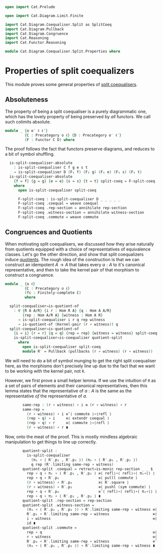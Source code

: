 ```agda
open import Cat.Prelude

open import Cat.Diagram.Limit.Finite

import Cat.Diagram.Coequaliser.Split as SplitCoeq
import Cat.Diagram.Pullback
import Cat.Diagram.Congruence
import Cat.Reasoning
import Cat.Functor.Reasoning

module Cat.Diagram.Coequaliser.Split.Properties where
```

# Properties of split coequalizers

This module proves some general properties of [split coequalisers].

[split coequalisers]: Cat.Diagram.Coequaliser.Split.html

## Absoluteness

The property of being a split coequaliser is a purely diagrammatic one, which has
the lovely property of being preserved by _all_ functors. We call such colimits
absolute.

```agda
module _ {o o′ ℓ ℓ′}
         {C : Precategory o ℓ} {D : Precategory o′ ℓ′}
         (F : Functor C D) where
```
<!--
```agda
  private
    module C = Cat.Reasoning C
    module D = Cat.Reasoning D
    open Cat.Functor.Reasoning F
    open SplitCoeq
    variable
      A B E : C.Ob 
      f g e s t : C.Hom A B
```
-->

The proof follows the fact that functors preserve diagrams, and reduces to a bit
of symbol shuffling.

```agda
  is-split-coequaliser-absolute
    : is-split-coequaliser C f g e s t
    → is-split-coequaliser D (F₁ f) (F₁ g) (F₁ e) (F₁ s) (F₁ t)
  is-split-coequaliser-absolute
    {f = f} {g = g} {e = e} {s = s} {t = t} split-coeq = F-split-coeq
    where
      open is-split-coequaliser split-coeq

      F-split-coeq : is-split-coequaliser D _ _ _ _ _
      F-split-coeq .coequal = weave coequal
      F-split-coeq .rep-section = annihilate rep-section
      F-split-coeq .witness-section = annihilate witness-section
      F-split-coeq .commute = weave commute
```

## Congruences and Quotients

When motivating split coequalisers, we discussed how they arise naturally from
quotients equipped with a choice of representatives of equivalence classes.
Let's go the other direction, and show that split coequalizers induce [quotients].
The rough idea of the construction is that we can construct an idempotent $A \to A$
that takes every $a : A$ to it's canonical representative, and then to take
the kernel pair of that morphism to construct a congruence.

[quotients]: Cat.Diagram.Congruence.html#quotient-objects
[kernel pair]: Cat.Diagram.Congruence.html#quotient-objects

```agda
module _ {o ℓ}
         {C : Precategory o ℓ}
         (fc : Finitely-complete C)
         where
```

<!--
```agda
  open Cat.Reasoning C
  open Cat.Diagram.Pullback C
  open Cat.Diagram.Congruence fc
  open SplitCoeq C
  open Finitely-complete fc
  open Cart
```
-->

```agda
  split-coequaliser→is-quotient-of 
    : ∀ {R A A/R} {i r : Hom R A} {q : Hom A A/R}
        {rep : Hom A/R A} {witness : Hom A R}
      → is-split-coequaliser i r q rep witness
      → is-quotient-of (Kernel-pair (r ∘ witness)) q
  split-coequaliser→is-quotient-of
    {i = i} {r = r} {q = q} {rep = rep} {witness = witness} split-coeq =
    is-split-coequaliser→is-coequalizer quotient-split
      where
        open is-split-coequaliser split-coeq
        module R′ = Pullback (pullbacks (r ∘ witness) (r ∘ witness))
```

We will need to do a bit of symbol munging to get the right split coequaliser here,
as the morphisms don't precisely line up due to the fact that we want to be working
with the kernel pair, not `R`.

However, we first prove a small helper lemma. If we use the intuition of `R`
as a set of pairs of elements and their canonical representatives, then this
lemma states that the representative of $a : A$ is the same as the representative _of_
the representative of $a$.

```agda
        same-rep : (r ∘ witness) ∘ i ≡ (r ∘ witness) ∘ r
        same-rep =
          (r ∘ witness) ∘ i ≡˘⟨ commute ⟩∘⟨refl ⟩
          (rep ∘ q) ∘ i     ≡⟨ extendr coequal ⟩
          (rep ∘ q) ∘ r     ≡⟨ commute ⟩∘⟨refl ⟩
          (r ∘ witness) ∘ r ∎
```

Now, onto the meat of the proof. This is mostly mindless algebraic manipulation
to get things to line up correctly.

```agda
        quotient-split :
          is-split-coequaliser
            (π₁ ∘ ⟨ R′.p₁ , R′.p₂ ⟩) (π₂ ∘ ⟨ R′.p₁ , R′.p₂ ⟩)
            q rep (R′.limiting same-rep ∘ witness)
        quotient-split .coequal = retract→is-monic rep-section _ _ $
          rep ∘ q ∘ π₁ ∘ ⟨ R′.p₁ , R′.p₂ ⟩ ≡⟨ refl⟩∘⟨ refl⟩∘⟨ π₁∘⟨⟩ ⟩
          rep ∘ q ∘ R′.p₁                  ≡⟨ pulll commute ⟩
          (r ∘ witness) ∘ R′.p₁            ≡⟨ R′.square ⟩
          (r ∘ witness) ∘ R′.p₂            ≡⟨ pushl (sym commute) ⟩
          rep ∘ q ∘ R′.p₂                  ≡˘⟨ refl⟩∘⟨ refl⟩∘⟨ π₂∘⟨⟩ ⟩
          rep ∘ q ∘ π₂ ∘ ⟨ R′.p₁ , R′.p₂ ⟩ ∎
        quotient-split .rep-section = rep-section
        quotient-split .witness-section =
          (π₁ ∘ ⟨ R′.p₁ , R′.p₂ ⟩) ∘ R′.limiting same-rep ∘ witness ≡⟨ π₁∘⟨⟩ ⟩∘⟨refl ⟩
          R′.p₁ ∘ R′.limiting same-rep ∘ witness                    ≡⟨ pulll R′.p₁∘limiting ⟩
          i ∘ witness                                               ≡⟨ witness-section ⟩
          id ∎
        quotient-split .commute =
          rep ∘ q                                                   ≡⟨ commute ⟩
          r ∘ witness                                               ≡⟨ pushl (sym R′.p₂∘limiting) ⟩
          R′.p₂ ∘ R′.limiting same-rep ∘ witness                    ≡˘⟨ π₂∘⟨⟩ ⟩∘⟨refl ⟩
          (π₂ ∘ ⟨ R′.p₁ , R′.p₂ ⟩) ∘ R′.limiting same-rep ∘ witness ∎
```


